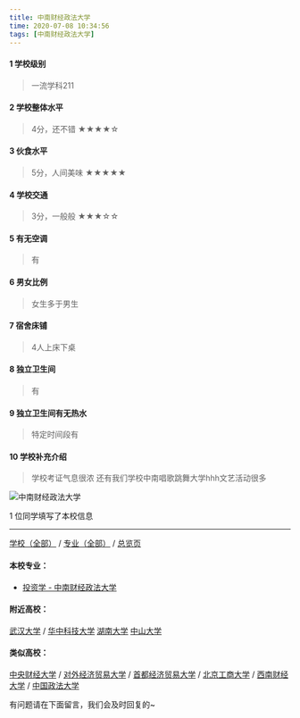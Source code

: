 ```yaml
---
title: 中南财经政法大学
time: 2020-07-08 10:34:56
tags: [中南财经政法大学]
---
```

#### 1 学校级别
> 一流学科211


#### 2 学校整体水平
> 4分，还不错
★★★★☆


#### 3 伙食水平
>  5分，人间美味
★★★★★



#### 4 学校交通
> 3分，一般般
★★★☆☆


#### 5 有无空调
> 有


#### 6 男女比例
> 女生多于男生


#### 7 宿舍床铺
> 4人上床下桌
 

#### 8 独立卫生间
> 有


#### 9 独立卫生间有无热水
> 特定时间段有


#### 10 学校补充介绍
> 学校考证气息很浓 还有我们学校中南唱歌跳舞大学hhh文艺活动很多



![中南财经政法大学](http://upload-images.jianshu.io/upload_images/6510336-4114095ed1ca7c7f.jpg?imageMogr2/auto-orient/strip%7CimageView2/2/w/1240)

1 位同学填写了本校信息
***
[学校（全部）](https://univgo.github.io/2020/07/09/学校汇总页) / [专业（全部）](https://univgo.github.io/2020/07/09/专业汇总页) / [总览页](https://univgo.github.io/2020/07/09/总览)
#### 本校专业：
- [投资学 - 中南财经政法大学](https://univgo.github.io/2020/07/08/投资学%20-%20中南财经政法大学)

#### 附近高校：
[武汉大学](https://univgo.github.io/2020/07/08/武汉大学) / [华中科技大学](https://univgo.github.io/2020/07/08/华中科技大学)
[湖南大学](https://univgo.github.io/2020/07/08/湖南大学)
[中山大学](https://univgo.github.io/2020/07/08/中山大学)

#### 类似高校：
[中央财经大学](https://univgo.github.io/2020/07/08/中央财经大学) / [对外经济贸易大学](https://univgo.github.io/2020/07/08/对外经济贸易大学) / [首都经济贸易大学](https://univgo.github.io/2020/07/08/首都经济贸易大学) / [北京工商大学](https://univgo.github.io/2020/07/08/北京工商大学) / [西南财经大学](https://univgo.github.io/2020/07/08/西南财经大学) / 
[中国政法大学](https://univgo.github.io/2020/07/08/中国政法大学)


有问题请在下面留言，我们会及时回复的~
